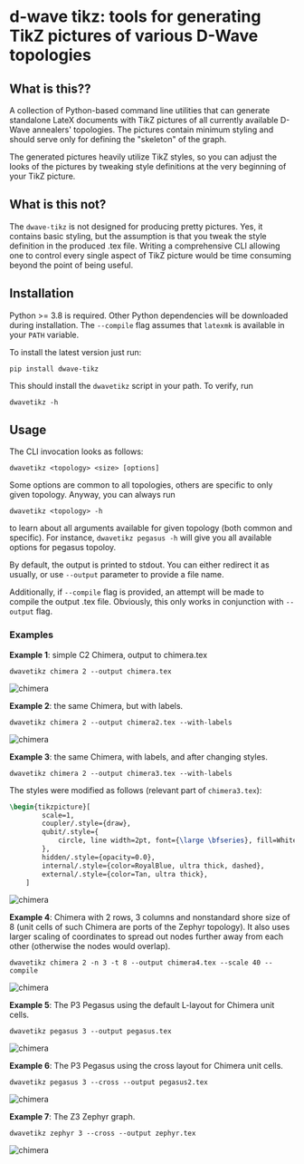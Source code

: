 # d-wave tikz: tools for generating TikZ pictures of various D-Wave topologies

## What is this??

A collection of Python-based command line utilities that can generate 
standalone LateX documents with TikZ pictures of all currently available
D-Wave annealers' topologies. The pictures contain minimum styling and 
should serve only for defining the "skeleton" of the graph.

The generated pictures heavily utilize TikZ styles, so you can adjust the looks
of the pictures by tweaking style definitions at the very beginning of your 
TikZ picture.

## What is this not?

The `dwave-tikz` is not designed for producing pretty pictures. Yes, it 
contains basic styling, but the assumption is that you tweak the style 
definition in the produced .tex file. Writing a comprehensive CLI allowing 
one to control every single aspect of TikZ picture would be time consuming 
beyond the point of being useful.

## Installation

Python >= 3.8 is required. Other Python dependencies will be downloaded 
during installation. The `--compile` flag assumes that `latexmk` is 
available in your `PATH` variable.

To install the latest version just run:

```shell
pip install dwave-tikz
```

This should install the `dwavetikz` script in your path. To verify, run

```shell
dwavetikz -h
```

## Usage

The CLI invocation looks as follows:

```text
dwavetikz <topology> <size> [options] 
```
Some options are common to all topologies, others are specific to only given 
topology. Anyway, you can always run

```text
dwavetikz <topology> -h
```

to learn about all arguments available for given topology (both common and 
specific). For instance, `dwavetikz pegasus -h` will give you all available 
options for pegasus topoloy.

By default, the output is printed to stdout. You can either redirect it as 
usually, or use `--output` parameter to provide a file name.

Additionally, if `--compile` flag is provided, an attempt will be made to 
compile the output .tex file. Obviously, this only works in conjunction with 
`--output` flag.


### Examples

**Example 1**: simple C2 Chimera, output to chimera.tex

```shell
dwavetikz chimera 2 --output chimera.tex
```

![chimera](pictures/chimera.svg)

**Example 2**: the same Chimera, but with labels.

```shell
dwavetikz chimera 2 --output chimera2.tex --with-labels
```

![chimera](pictures/chimera2.svg)


**Example 3**: the same Chimera, with labels, and after changing styles.

```shell
dwavetikz chimera 2 --output chimera3.tex --with-labels
```

The styles were modified as follows (relevant part of `chimera3.tex`):

```latex
\begin{tikzpicture}[
        scale=1,
        coupler/.style={draw},
        qubit/.style={
            circle, line width=2pt, font={\large \bfseries}, fill=White,draw=darkgray,minimum size=7mm, inner sep=0.5mm
        },
        hidden/.style={opacity=0.0},
        internal/.style={color=RoyalBlue, ultra thick, dashed},
        external/.style={color=Tan, ultra thick},
    ]
```

![chimera](pictures/chimera3.svg)

**Example 4**: Chimera with 2 rows, 3 columns and nonstandard shore size of 8 (unit cells of 
such Chimera are ports of the Zephyr topology). It also uses larger scaling of coordinates to 
spread out nodes further away from each other (otherwise the nodes would overlap).

```shell
dwavetikz chimera 2 -n 3 -t 8 --output chimera4.tex --scale 40 --compile
```

![chimera](pictures/chimera4.svg)

**Example 5**: The P3 Pegasus using the default L-layout for Chimera unit cells.

```shell
dwavetikz pegasus 3 --output pegasus.tex
```

![chimera](pictures/pegasus.svg)

**Example 6**: The P3 Pegasus using the cross layout for Chimera unit cells.

```shell
dwavetikz pegasus 3 --cross --output pegasus2.tex
```

![chimera](pictures/pegasus2.svg)

**Example 7**: The Z3 Zephyr graph.

```shell
dwavetikz zephyr 3 --cross --output zephyr.tex
```

![chimera](pictures/zephyr.svg)
